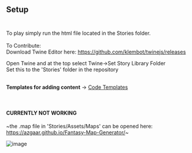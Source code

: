 ## Setup<br><br>
To play simply run the html file located in the Stories folder.<br><br>
To Contribute:<br>
Download Twine Editor here: https://github.com/klembot/twinejs/releases<br>

Open Twine and at the top select Twine->Set Story Library Folder <br>
Set this to the 'Stories' folder in the repository<br><br>

**Templates for adding content** -> [Code Templates](Code_Templates.md)<br><br>
<br>
#### CURRENTLY NOT WORKING
~the .map file in 'Stories/Assets/Maps' can be opened here: <br>
https://azgaar.github.io/Fantasy-Map-Generator/~

![image](https://github.com/slate20/Twine_RPG/assets/155096805/27e42004-66b5-4f72-8d0c-6aea6d7466d7)<br><br>


